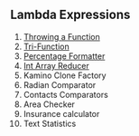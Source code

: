 ## Lambda Expressions
1. [Throwing a Function](https://github.com/pp8a/Professional_Java_SE_Development/tree/main/Lambda%20Expressions/throwing-function)
2. [Tri-Function](https://github.com/pp8a/Professional_Java_SE_Development/tree/main/Lambda%20Expressions/tri-function)
3. [Percentage Formatter](https://github.com/pp8a/Professional_Java_SE_Development/tree/main/Lambda%20Expressions/percentage-formatter)
4. [Int Array Reducer](https://github.com/pp8a/Professional_Java_SE_Development/tree/main/Lambda%20Expressions/int-array-reducer)
5. Kamino Clone Factory
6. Radian Comparator
7. Contacts Comparators
8. Area Checker
9. Insurance calculator
10. Text Statistics
